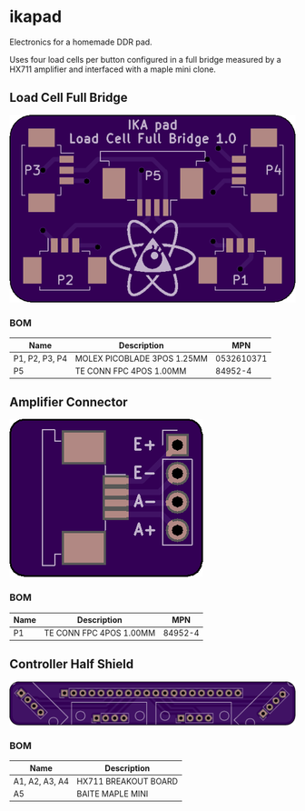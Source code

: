 # ikapad
Electronics for a homemade DDR pad.

Uses four load cells per button configured in a full bridge measured by a HX711
amplifier and interfaced with a maple mini clone.

## Load Cell Full Bridge
![Load Cell Full Bridge](img/bridge.png)

### BOM

| Name           | Description                 | MPN        |
|----------------|-----------------------------|------------|
| P1, P2, P3, P4 | MOLEX PICOBLADE 3POS 1.25MM | 0532610371 |
| P5             | TE CONN FPC 4POS 1.00MM     | 84952-4    |

## Amplifier Connector
![Amplifier Connector](img/amp.png)

### BOM

| Name           | Description                 | MPN        |
|----------------|-----------------------------|------------|
| P1             | TE CONN FPC 4POS 1.00MM     | 84952-4    |

## Controller Half Shield
![Controller Half Shield](img/controller.png)

### BOM

| Name           | Description          |
|----------------|----------------------|
| A1, A2, A3, A4 | HX711 BREAKOUT BOARD |
| A5             | BAITE MAPLE MINI     |
